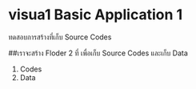 # visua1 Basic Application 1
ทดสอบการสร้างที่เก็บ Source Codes

##เราจะสร้าง Floder 2 ที่ เพื่อเก็บ Source Codes และเก็บ Data
1. Codes
2. Data

